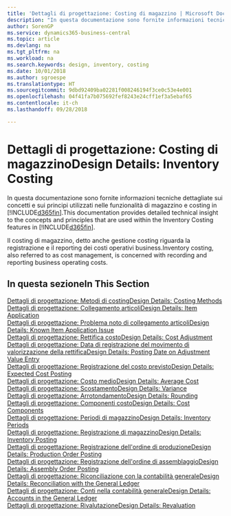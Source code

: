 ```yaml
---
title: 'Dettagli di progettazione: Costing di magazzino | Microsoft Docs'
description: "In questa documentazione sono fornite informazioni tecniche dettagliate sui concetti e sui principi utilizzati nelle funzionalità di magazzino e costing in Business Central."
author: SorenGP
ms.service: dynamics365-business-central
ms.topic: article
ms.devlang: na
ms.tgt_pltfrm: na
ms.workload: na
ms.search.keywords: design, inventory, costing
ms.date: 10/01/2018
ms.author: sgroespe
ms.translationtype: HT
ms.sourcegitcommit: 9dbd92409ba02281f008246194f3ce0c53e4e001
ms.openlocfilehash: 04f41fa7b075692fef8243e24cff1ef3a5ebaf65
ms.contentlocale: it-ch
ms.lasthandoff: 09/28/2018

---
```

# <a name="design-details-inventory-costing"></a><span data-ttu-id="fd3d3-103">Dettagli di progettazione: Costing di magazzino</span><span class="sxs-lookup"><span data-stu-id="fd3d3-103">Design Details: Inventory Costing</span></span>
<span data-ttu-id="fd3d3-104">In questa documentazione sono fornite informazioni tecniche dettagliate sui concetti e sui principi utilizzati nelle funzionalità di magazzino e costing in [!INCLUDE[d365fin](includes/d365fin_md.md)].</span><span class="sxs-lookup"><span data-stu-id="fd3d3-104">This documentation provides detailed technical insight to the concepts and principles that are used within the Inventory Costing features in [!INCLUDE[d365fin](includes/d365fin_md.md)].</span></span>  

<span data-ttu-id="fd3d3-105">Il costing di magazzino, detto anche gestione costing riguarda la registrazione e il reporting dei costi operativi business.</span><span class="sxs-lookup"><span data-stu-id="fd3d3-105">Inventory costing, also referred to as cost management, is concerned with recording and reporting business operating costs.</span></span>  

## <a name="in-this-section"></a><span data-ttu-id="fd3d3-106">In questa sezione</span><span class="sxs-lookup"><span data-stu-id="fd3d3-106">In This Section</span></span>  
[<span data-ttu-id="fd3d3-107">Dettagli di progettazione: Metodi di costing</span><span class="sxs-lookup"><span data-stu-id="fd3d3-107">Design Details: Costing Methods</span></span>](design-details-costing-methods.md)  
[<span data-ttu-id="fd3d3-108">Dettagli di progettazione: Collegamento articoli</span><span class="sxs-lookup"><span data-stu-id="fd3d3-108">Design Details: Item Application</span></span>](design-details-item-application.md)  
[<span data-ttu-id="fd3d3-109">Dettagli di progettazione: Problema noto di collegamento articoli</span><span class="sxs-lookup"><span data-stu-id="fd3d3-109">Design Details: Known Item Application Issue</span></span>](design-details-inventory-zero-level-open-item-ledger-entries.md)  
[<span data-ttu-id="fd3d3-110">Dettagli di progettazione: Rettifica costo</span><span class="sxs-lookup"><span data-stu-id="fd3d3-110">Design Details: Cost Adjustment</span></span>](design-details-cost-adjustment.md)  
[<span data-ttu-id="fd3d3-111">Dettagli di progettazione: Data di registrazione del movimento di valorizzazione della rettifica</span><span class="sxs-lookup"><span data-stu-id="fd3d3-111">Design Details: Posting Date on Adjustment Value Entry</span></span>](design-details-inventory-adjustment-value-entry-posting-date.md)  
[<span data-ttu-id="fd3d3-112">Dettagli di progettazione: Registrazione del costo previsto</span><span class="sxs-lookup"><span data-stu-id="fd3d3-112">Design Details: Expected Cost Posting</span></span>](design-details-expected-cost-posting.md)  
[<span data-ttu-id="fd3d3-113">Dettagli di progettazione: Costo medio</span><span class="sxs-lookup"><span data-stu-id="fd3d3-113">Design Details: Average Cost</span></span>](design-details-average-cost.md)  
[<span data-ttu-id="fd3d3-114">Dettagli di progettazione: Scostamento</span><span class="sxs-lookup"><span data-stu-id="fd3d3-114">Design Details: Variance</span></span>](design-details-variance.md)  
[<span data-ttu-id="fd3d3-115">Dettagli di progettazione: Arrotondamento</span><span class="sxs-lookup"><span data-stu-id="fd3d3-115">Design Details: Rounding</span></span>](design-details-rounding.md)  
[<span data-ttu-id="fd3d3-116">Dettagli di progettazione: Componenti costo</span><span class="sxs-lookup"><span data-stu-id="fd3d3-116">Design Details: Cost Components</span></span>](design-details-cost-components.md)  
[<span data-ttu-id="fd3d3-117">Dettagli di progettazione: Periodi di magazzino</span><span class="sxs-lookup"><span data-stu-id="fd3d3-117">Design Details: Inventory Periods</span></span>](design-details-inventory-periods.md)  
[<span data-ttu-id="fd3d3-118">Dettagli di progettazione: Registrazione di magazzino</span><span class="sxs-lookup"><span data-stu-id="fd3d3-118">Design Details: Inventory Posting</span></span>](design-details-inventory-posting.md)  
[<span data-ttu-id="fd3d3-119">Dettagli di progettazione: Registrazione dell'ordine di produzione</span><span class="sxs-lookup"><span data-stu-id="fd3d3-119">Design Details: Production Order Posting</span></span>](design-details-production-order-posting.md)  
[<span data-ttu-id="fd3d3-120">Dettagli di progettazione: Registrazione dell'ordine di assemblaggio</span><span class="sxs-lookup"><span data-stu-id="fd3d3-120">Design Details: Assembly Order Posting</span></span>](design-details-assembly-order-posting.md)  
[<span data-ttu-id="fd3d3-121">Dettagli di progettazione: Riconciliazione con la contabilità generale</span><span class="sxs-lookup"><span data-stu-id="fd3d3-121">Design Details: Reconciliation with the General Ledger</span></span>](design-details-reconciliation-with-the-general-ledger.md)  
[<span data-ttu-id="fd3d3-122">Dettagli di progettazione: Conti nella contabilità generale</span><span class="sxs-lookup"><span data-stu-id="fd3d3-122">Design Details: Accounts in the General Ledger</span></span>](design-details-accounts-in-the-general-ledger.md)  
[<span data-ttu-id="fd3d3-123">Dettagli di progettazione: Rivalutazione</span><span class="sxs-lookup"><span data-stu-id="fd3d3-123">Design Details: Revaluation</span></span>](design-details-revaluation.md)

